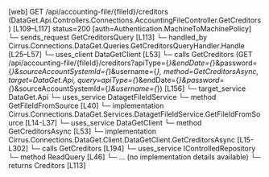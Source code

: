 [web] GET /api/accounting-file/{fileId}/creditors  (DataGet.Api.Controllers.Connections.AccountingFileController.GetCreditors)  [L109–L117] status=200 [auth=Authentication.MachineToMachinePolicy]
  └─ sends_request GetCreditorsQuery [L113]
    └─ handled_by Cirrus.Connections.DataGet.Queries.GetCreditorsQueryHandler.Handle [L25–L57]
      └─ uses_client DataGetClient [L53]
        └─ calls GetCreditors (GET /api/accounting-file/{fileId}/creditors?apiType={*}&endDate={*}&password={*}&sourceAccountSystemId={*}&username={*}, method=GetCreditorsAsync, target=DataGet.Api, query=apiType={*}&endDate={*}&password={*}&sourceAccountSystemId={*}&username={*}) [L156]
          └─ target_service DataGet.Api
      └─ uses_service DatagetFileIdService
        └─ method GetFileIdFromSource [L40]
          └─ implementation Cirrus.Connections.DataGet.Services.DatagetFileIdService.GetFileIdFromSource [L14-L37]
      └─ uses_service DataGetClient
        └─ method GetCreditorsAsync [L53]
          └─ implementation Cirrus.Connections.DataGet.Client.DataGetClient.GetCreditorsAsync [L15-L302]
            └─ calls GetCreditors [L194]
      └─ uses_service IControlledRepository<SourceAccount>
        └─ method ReadQuery [L46]
          └─ ... (no implementation details available)
  └─ returns Creditors [L113]

